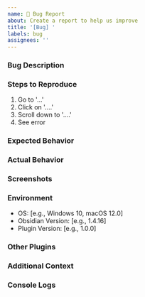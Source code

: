 ```yaml
---
name: 🐛 Bug Report
about: Create a report to help us improve
title: '[Bug] '
labels: bug
assignees: ''
---
```


### Bug Description
<!-- A clear and concise description of what the bug is -->

### Steps to Reproduce
<!-- Steps to reproduce the behavior -->
1. Go to '...'
2. Click on '....'
3. Scroll down to '....'
4. See error

### Expected Behavior
<!-- A clear and concise description of what you expected to happen -->

### Actual Behavior
<!-- A clear and concise description of what actually happened -->

### Screenshots
<!-- If applicable, add screenshots to help explain your problem -->

### Environment
- OS: [e.g., Windows 10, macOS 12.0]
- Obsidian Version: [e.g., 1.4.16]
- Plugin Version: [e.g., 1.0.0]

### Other Plugins
<!-- List enabled plugins, especially those that might be related to this issue -->

### Additional Context
<!-- Add any other context about the problem here -->

### Console Logs
<!-- If applicable, provide relevant console logs -->